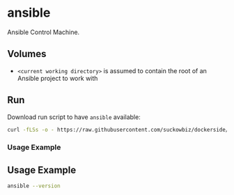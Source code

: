 # ansible

Ansible Control Machine.

## Volumes

- `<current working directory>` is assumed to contain the root of an Ansible project to work with

## Run

Download run script to have `ansible` available:

```bash
curl -fLSs -o - https://raw.githubusercontent.com/suckowbiz/dockerside/master/ansible/control/ansible > /var/tmp/ansible && sudo mv /var/tmp/ansible /usr/local/bin/ && sudo chmod +x /usr/local/bin/ansible
```

### Usage Example


## Usage Example

```bash
ansible --version
```
